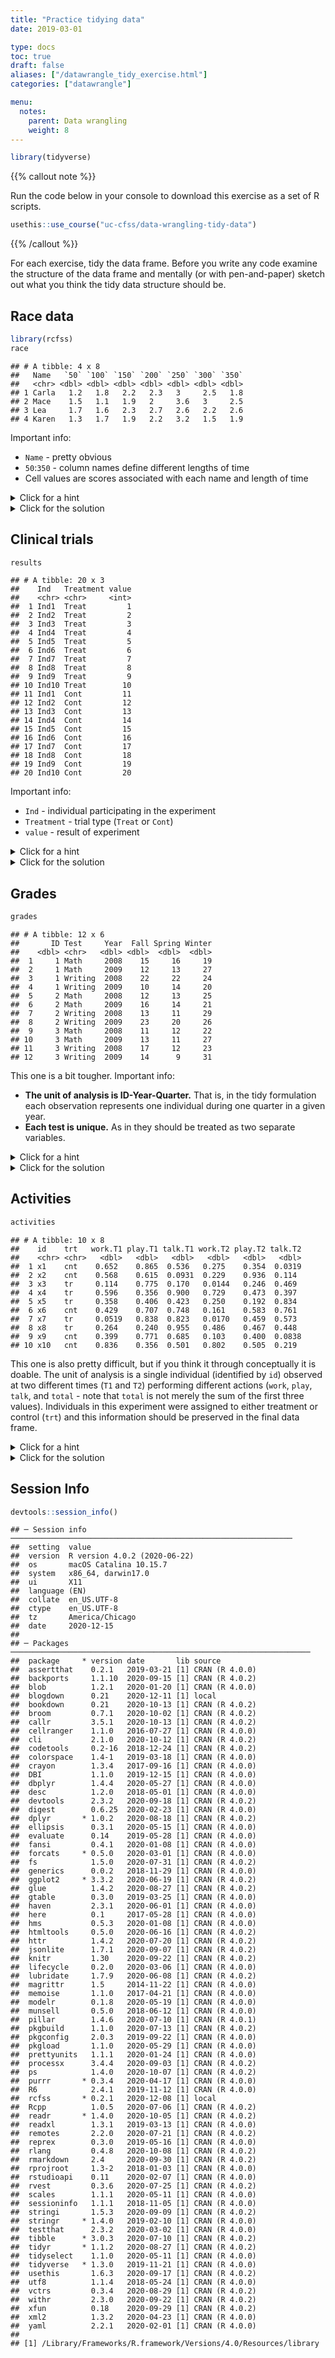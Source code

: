```yaml
---
title: "Practice tidying data"
date: 2019-03-01

type: docs
toc: true
draft: false
aliases: ["/datawrangle_tidy_exercise.html"]
categories: ["datawrangle"]

menu:
  notes:
    parent: Data wrangling
    weight: 8
---
```





```r
library(tidyverse)
```

{{% callout note %}}

Run the code below in your console to download this exercise as a set of R scripts.

```r
usethis::use_course("uc-cfss/data-wrangling-tidy-data")
```

{{% /callout %}}

For each exercise, tidy the data frame. Before you write any code examine the structure of the data frame and mentally (or with pen-and-paper) sketch out what you think the tidy data structure should be.

## Race data


```r
library(rcfss)
race
```

```
## # A tibble: 4 x 8
##   Name   `50` `100` `150` `200` `250` `300` `350`
##   <chr> <dbl> <dbl> <dbl> <dbl> <dbl> <dbl> <dbl>
## 1 Carla   1.2   1.8   2.2   2.3   3     2.5   1.8
## 2 Mace    1.5   1.1   1.9   2     3.6   3     2.5
## 3 Lea     1.7   1.6   2.3   2.7   2.6   2.2   2.6
## 4 Karen   1.3   1.7   1.9   2.2   3.2   1.5   1.9
```

Important info:

* `Name` - pretty obvious
* `50`:`350` - column names define different lengths of time
* Cell values are scores associated with each name and length of time

<details> 
  <summary>Click for a hint</summary>
  <p>
  
**Tidy data structure**


```
## # A tibble: 28 x 3
##    Name   Time Score
##    <chr> <dbl> <dbl>
##  1 Carla    50   1.2
##  2 Carla   100   1.8
##  3 Carla   150   2.2
##  4 Carla   200   2.3
##  5 Carla   250   3  
##  6 Carla   300   2.5
##  7 Carla   350   1.8
##  8 Mace     50   1.5
##  9 Mace    100   1.1
## 10 Mace    150   1.9
## # … with 18 more rows
```

  </p>
</details>

<details> 
  <summary>Click for the solution</summary>
  <p>


```r
pivot_longer(
  data = race,
  cols = -Name,
  names_to = "Time",
  values_to = "Score",
  # ensure the Time column is stored as a numeric column
  names_transform = list(Time = readr::parse_number)
)
```

```
## # A tibble: 28 x 3
##    Name   Time Score
##    <chr> <dbl> <dbl>
##  1 Carla    50   1.2
##  2 Carla   100   1.8
##  3 Carla   150   2.2
##  4 Carla   200   2.3
##  5 Carla   250   3  
##  6 Carla   300   2.5
##  7 Carla   350   1.8
##  8 Mace     50   1.5
##  9 Mace    100   1.1
## 10 Mace    150   1.9
## # … with 18 more rows
```

Except for the `Name` column, the remaining columns are actually one variable spread across multiple columns. The column names are a distinct variable, and the columns' values are another variable. `pivot_longer()` is the appropriate function.

{{% callout note %}}

Because the column names are actually numeric values, we use `names_transform = list(Time = readr::parse_number)` to coerce the new `Time` column into a numeric column. `names_transform` allows us to manually specify the column type for the name column. Because (rarely) you may have more than one name column, we store each type separately inside of `list()`. `readr::parse_number()` is a function for converting a character vector to a numeric vector, so `names_transform = list(Time = readr::parse_number)` ensures the `Time` column is stored as a numeric column.

{{% /callout %}}

  </p>
</details>

## Clinical trials


```r
results
```

```
## # A tibble: 20 x 3
##    Ind   Treatment value
##    <chr> <chr>     <int>
##  1 Ind1  Treat         1
##  2 Ind2  Treat         2
##  3 Ind3  Treat         3
##  4 Ind4  Treat         4
##  5 Ind5  Treat         5
##  6 Ind6  Treat         6
##  7 Ind7  Treat         7
##  8 Ind8  Treat         8
##  9 Ind9  Treat         9
## 10 Ind10 Treat        10
## 11 Ind1  Cont         11
## 12 Ind2  Cont         12
## 13 Ind3  Cont         13
## 14 Ind4  Cont         14
## 15 Ind5  Cont         15
## 16 Ind6  Cont         16
## 17 Ind7  Cont         17
## 18 Ind8  Cont         18
## 19 Ind9  Cont         19
## 20 Ind10 Cont         20
```

Important info:

* `Ind` - individual participating in the experiment
* `Treatment` - trial type (`Treat` or `Cont`)
* `value` - result of experiment

<details> 
  <summary>Click for a hint</summary>
  <p>
  
**Tidy data structure**


```
## # A tibble: 10 x 3
##    Ind   Treat  Cont
##    <chr> <int> <int>
##  1 Ind1      1    11
##  2 Ind2      2    12
##  3 Ind3      3    13
##  4 Ind4      4    14
##  5 Ind5      5    15
##  6 Ind6      6    16
##  7 Ind7      7    17
##  8 Ind8      8    18
##  9 Ind9      9    19
## 10 Ind10    10    20
```

  </p>
</details>

<details> 
  <summary>Click for the solution</summary>
  <p>


```r
pivot_wider(data = results, names_from = Treatment, values_from = value)
```

```
## # A tibble: 10 x 3
##    Ind   Treat  Cont
##    <chr> <int> <int>
##  1 Ind1      1    11
##  2 Ind2      2    12
##  3 Ind3      3    13
##  4 Ind4      4    14
##  5 Ind5      5    15
##  6 Ind6      6    16
##  7 Ind7      7    17
##  8 Ind8      8    18
##  9 Ind9      9    19
## 10 Ind10    10    20
```

This dataset is not tidy because observations are spread across multiple rows. There only needs to be one row for each individual. Then `Treat` and `Cont` can be stored in separate columns.

  </p>
</details>

## Grades


```r
grades
```

```
## # A tibble: 12 x 6
##       ID Test     Year  Fall Spring Winter
##    <dbl> <chr>   <dbl> <dbl>  <dbl>  <dbl>
##  1     1 Math     2008    15     16     19
##  2     1 Math     2009    12     13     27
##  3     1 Writing  2008    22     22     24
##  4     1 Writing  2009    10     14     20
##  5     2 Math     2008    12     13     25
##  6     2 Math     2009    16     14     21
##  7     2 Writing  2008    13     11     29
##  8     2 Writing  2009    23     20     26
##  9     3 Math     2008    11     12     22
## 10     3 Math     2009    13     11     27
## 11     3 Writing  2008    17     12     23
## 12     3 Writing  2009    14      9     31
```

This one is a bit tougher. Important info:

* **The unit of analysis is ID-Year-Quarter.** That is, in the tidy formulation each observation represents one individual during one quarter in a given year.
* **Each test is unique.** As in they should be treated as two separate variables.

<details> 
  <summary>Click for a hint</summary>
  <p>

**Tidy data structure**


```
## # A tibble: 18 x 5
##       ID  Year Quarter  Math Writing
##    <dbl> <dbl> <chr>   <dbl>   <dbl>
##  1     1  2008 Fall       15      22
##  2     1  2008 Spring     16      22
##  3     1  2008 Winter     19      24
##  4     1  2009 Fall       12      10
##  5     1  2009 Spring     13      14
##  6     1  2009 Winter     27      20
##  7     2  2008 Fall       12      13
##  8     2  2008 Spring     13      11
##  9     2  2008 Winter     25      29
## 10     2  2009 Fall       16      23
## 11     2  2009 Spring     14      20
## 12     2  2009 Winter     21      26
## 13     3  2008 Fall       11      17
## 14     3  2008 Spring     12      12
## 15     3  2008 Winter     22      23
## 16     3  2009 Fall       13      14
## 17     3  2009 Spring     11       9
## 18     3  2009 Winter     27      31
```

  </p>
</details>

<details> 
  <summary>Click for the solution</summary>
  <p>


```r
pivot_longer(
  data = grades,
  cols = c(Fall:Winter),
  names_to = "Quarter",
  values_to = "Score"
) %>%
  pivot_wider(
    names_from = Test,
    values_from = Score
  )
```

```
## # A tibble: 18 x 5
##       ID  Year Quarter  Math Writing
##    <dbl> <dbl> <chr>   <dbl>   <dbl>
##  1     1  2008 Fall       15      22
##  2     1  2008 Spring     16      22
##  3     1  2008 Winter     19      24
##  4     1  2009 Fall       12      10
##  5     1  2009 Spring     13      14
##  6     1  2009 Winter     27      20
##  7     2  2008 Fall       12      13
##  8     2  2008 Spring     13      11
##  9     2  2008 Winter     25      29
## 10     2  2009 Fall       16      23
## 11     2  2009 Spring     14      20
## 12     2  2009 Winter     21      26
## 13     3  2008 Fall       11      17
## 14     3  2008 Spring     12      12
## 15     3  2008 Winter     22      23
## 16     3  2009 Fall       13      14
## 17     3  2009 Spring     11       9
## 18     3  2009 Winter     27      31
```

In this example, the basic unit of observation is the test. Each individual takes two separate tests (`Math` or `Writing`) at multiple points in time: during each quarter (`Fall`, `Winter`, `Spring`) as well as in multiple years (`2008` and `2009`). So our final data frame should contain five columns: `ID` (identifying the student), `Year` (year the test was taken), `Quarter` (quarter in which the test was taken), `Math` (score on the math test), and `Writing` (score on the writing test).

Where can we begin? Initially we can make the data frame longer by making `Fall`, `Winter`, and `Spring` into a single column (we can use the inclusive select function `:` to gather these three columns):


```r
pivot_longer(
  data = grades,
  cols = c(Fall:Winter),
  names_to = "Quarter",
  values_to = "Score"
)
```

```
## # A tibble: 36 x 5
##       ID Test     Year Quarter Score
##    <dbl> <chr>   <dbl> <chr>   <dbl>
##  1     1 Math     2008 Fall       15
##  2     1 Math     2008 Spring     16
##  3     1 Math     2008 Winter     19
##  4     1 Math     2009 Fall       12
##  5     1 Math     2009 Spring     13
##  6     1 Math     2009 Winter     27
##  7     1 Writing  2008 Fall       22
##  8     1 Writing  2008 Spring     22
##  9     1 Writing  2008 Winter     24
## 10     1 Writing  2009 Fall       10
## # … with 26 more rows
```

Good, but now we have observations spread across multiple rows. Remember that we want each test to be a separate variable. To do that, we can `pivot_wider()` those values across two columns.


```r
pivot_longer(
  data = grades,
  cols = c(Fall:Winter),
  names_to = "Quarter",
  values_to = "Score"
) %>%
  pivot_wider(
    names_from = Test,
    values_from = Score
  )
```

```
## # A tibble: 18 x 5
##       ID  Year Quarter  Math Writing
##    <dbl> <dbl> <chr>   <dbl>   <dbl>
##  1     1  2008 Fall       15      22
##  2     1  2008 Spring     16      22
##  3     1  2008 Winter     19      24
##  4     1  2009 Fall       12      10
##  5     1  2009 Spring     13      14
##  6     1  2009 Winter     27      20
##  7     2  2008 Fall       12      13
##  8     2  2008 Spring     13      11
##  9     2  2008 Winter     25      29
## 10     2  2009 Fall       16      23
## 11     2  2009 Spring     14      20
## 12     2  2009 Winter     21      26
## 13     3  2008 Fall       11      17
## 14     3  2008 Spring     12      12
## 15     3  2008 Winter     22      23
## 16     3  2009 Fall       13      14
## 17     3  2009 Spring     11       9
## 18     3  2009 Winter     27      31
```

  </p>
</details>

## Activities


```r
activities
```

```
## # A tibble: 10 x 8
##    id    trt   work.T1 play.T1 talk.T1 work.T2 play.T2 talk.T2
##    <chr> <chr>   <dbl>   <dbl>   <dbl>   <dbl>   <dbl>   <dbl>
##  1 x1    cnt    0.652    0.865  0.536   0.275    0.354  0.0319
##  2 x2    cnt    0.568    0.615  0.0931  0.229    0.936  0.114 
##  3 x3    tr     0.114    0.775  0.170   0.0144   0.246  0.469 
##  4 x4    tr     0.596    0.356  0.900   0.729    0.473  0.397 
##  5 x5    tr     0.358    0.406  0.423   0.250    0.192  0.834 
##  6 x6    cnt    0.429    0.707  0.748   0.161    0.583  0.761 
##  7 x7    tr     0.0519   0.838  0.823   0.0170   0.459  0.573 
##  8 x8    tr     0.264    0.240  0.955   0.486    0.467  0.448 
##  9 x9    cnt    0.399    0.771  0.685   0.103    0.400  0.0838
## 10 x10   cnt    0.836    0.356  0.501   0.802    0.505  0.219
```

This one is also pretty difficult, but if you think it through conceptually it is doable. The unit of analysis is a single individual (identified by `id`) observed at two different times (`T1` and `T2`) performing different actions (`work`, `play`, `talk`, and `total` - note that `total` is not merely the sum of the first three values). Individuals in this experiment were assigned to either treatment or control (`trt`) and this information should be preserved in the final data frame.

<details> 
  <summary>Click for a hint</summary>
  <p>
  
**Tidy data structure**


```
## # A tibble: 20 x 6
##    id    trt   time    work  play   talk
##    <chr> <chr> <chr>  <dbl> <dbl>  <dbl>
##  1 x1    cnt   T1    0.652  0.865 0.536 
##  2 x1    cnt   T2    0.275  0.354 0.0319
##  3 x2    cnt   T1    0.568  0.615 0.0931
##  4 x2    cnt   T2    0.229  0.936 0.114 
##  5 x3    tr    T1    0.114  0.775 0.170 
##  6 x3    tr    T2    0.0144 0.246 0.469 
##  7 x4    tr    T1    0.596  0.356 0.900 
##  8 x4    tr    T2    0.729  0.473 0.397 
##  9 x5    tr    T1    0.358  0.406 0.423 
## 10 x5    tr    T2    0.250  0.192 0.834 
## 11 x6    cnt   T1    0.429  0.707 0.748 
## 12 x6    cnt   T2    0.161  0.583 0.761 
## 13 x7    tr    T1    0.0519 0.838 0.823 
## 14 x7    tr    T2    0.0170 0.459 0.573 
## 15 x8    tr    T1    0.264  0.240 0.955 
## 16 x8    tr    T2    0.486  0.467 0.448 
## 17 x9    cnt   T1    0.399  0.771 0.685 
## 18 x9    cnt   T2    0.103  0.400 0.0838
## 19 x10   cnt   T1    0.836  0.356 0.501 
## 20 x10   cnt   T2    0.802  0.505 0.219
```

  </p>
</details>

<details> 
  <summary>Click for the solution</summary>
  <p>

This is a more complex operation. The basic problem is that we have variables stored in multiple columns (location, with possible values of `work`, `play`, and `talk`). We need to combine these columns into a single column for each variable. But what happens if we just make the data frame longer in this way?


```r
pivot_longer(
  data = activities,
  cols = c(work.T1:talk.T2),
  names_to = "variable",
  values_to = "value"
)
```

```
## # A tibble: 60 x 4
##    id    trt   variable  value
##    <chr> <chr> <chr>     <dbl>
##  1 x1    cnt   work.T1  0.652 
##  2 x1    cnt   play.T1  0.865 
##  3 x1    cnt   talk.T1  0.536 
##  4 x1    cnt   work.T2  0.275 
##  5 x1    cnt   play.T2  0.354 
##  6 x1    cnt   talk.T2  0.0319
##  7 x2    cnt   work.T1  0.568 
##  8 x2    cnt   play.T1  0.615 
##  9 x2    cnt   talk.T1  0.0931
## 10 x2    cnt   work.T2  0.229 
## # … with 50 more rows
```

We've created a new problem! Actually, two problems:

1. We have a single observation stored across multiple rows: we want a single row for each `id` x `trt` pairing
2. We have two variables stored in a single column: `variable` contains the information on both location (`work`, `play`, and `talk`) as well as when the measurement was taken (`T1` or `T2`)

The best approach is to fix the second problem by separating the columns, then spreading the different types of measurements back into their own columns.


```r
pivot_longer(
  data = activities,
  cols = c(work.T1:talk.T2),
  names_to = "variable",
  values_to = "value"
) %>%
  separate(variable, into = c("location", "time"))
```

```
## # A tibble: 60 x 5
##    id    trt   location time   value
##    <chr> <chr> <chr>    <chr>  <dbl>
##  1 x1    cnt   work     T1    0.652 
##  2 x1    cnt   play     T1    0.865 
##  3 x1    cnt   talk     T1    0.536 
##  4 x1    cnt   work     T2    0.275 
##  5 x1    cnt   play     T2    0.354 
##  6 x1    cnt   talk     T2    0.0319
##  7 x2    cnt   work     T1    0.568 
##  8 x2    cnt   play     T1    0.615 
##  9 x2    cnt   talk     T1    0.0931
## 10 x2    cnt   work     T2    0.229 
## # … with 50 more rows
```

```r
pivot_longer(
  data = activities,
  cols = c(work.T1:talk.T2),
  names_to = "variable",
  values_to = "value"
) %>%
  separate(variable, into = c("location", "time")) %>%
  pivot_wider(names_from = location, values_from = value)
```

```
## # A tibble: 20 x 6
##    id    trt   time    work  play   talk
##    <chr> <chr> <chr>  <dbl> <dbl>  <dbl>
##  1 x1    cnt   T1    0.652  0.865 0.536 
##  2 x1    cnt   T2    0.275  0.354 0.0319
##  3 x2    cnt   T1    0.568  0.615 0.0931
##  4 x2    cnt   T2    0.229  0.936 0.114 
##  5 x3    tr    T1    0.114  0.775 0.170 
##  6 x3    tr    T2    0.0144 0.246 0.469 
##  7 x4    tr    T1    0.596  0.356 0.900 
##  8 x4    tr    T2    0.729  0.473 0.397 
##  9 x5    tr    T1    0.358  0.406 0.423 
## 10 x5    tr    T2    0.250  0.192 0.834 
## 11 x6    cnt   T1    0.429  0.707 0.748 
## 12 x6    cnt   T2    0.161  0.583 0.761 
## 13 x7    tr    T1    0.0519 0.838 0.823 
## 14 x7    tr    T2    0.0170 0.459 0.573 
## 15 x8    tr    T1    0.264  0.240 0.955 
## 16 x8    tr    T2    0.486  0.467 0.448 
## 17 x9    cnt   T1    0.399  0.771 0.685 
## 18 x9    cnt   T2    0.103  0.400 0.0838
## 19 x10   cnt   T1    0.836  0.356 0.501 
## 20 x10   cnt   T2    0.802  0.505 0.219
```

  </p>
</details>

## Session Info



```r
devtools::session_info()
```

```
## ─ Session info ───────────────────────────────────────────────────────────────
##  setting  value                       
##  version  R version 4.0.2 (2020-06-22)
##  os       macOS Catalina 10.15.7      
##  system   x86_64, darwin17.0          
##  ui       X11                         
##  language (EN)                        
##  collate  en_US.UTF-8                 
##  ctype    en_US.UTF-8                 
##  tz       America/Chicago             
##  date     2020-12-15                  
## 
## ─ Packages ───────────────────────────────────────────────────────────────────
##  package     * version date       lib source        
##  assertthat    0.2.1   2019-03-21 [1] CRAN (R 4.0.0)
##  backports     1.1.10  2020-09-15 [1] CRAN (R 4.0.2)
##  blob          1.2.1   2020-01-20 [1] CRAN (R 4.0.0)
##  blogdown      0.21    2020-12-11 [1] local         
##  bookdown      0.21    2020-10-13 [1] CRAN (R 4.0.2)
##  broom         0.7.1   2020-10-02 [1] CRAN (R 4.0.2)
##  callr         3.5.1   2020-10-13 [1] CRAN (R 4.0.2)
##  cellranger    1.1.0   2016-07-27 [1] CRAN (R 4.0.0)
##  cli           2.1.0   2020-10-12 [1] CRAN (R 4.0.2)
##  codetools     0.2-16  2018-12-24 [1] CRAN (R 4.0.2)
##  colorspace    1.4-1   2019-03-18 [1] CRAN (R 4.0.0)
##  crayon        1.3.4   2017-09-16 [1] CRAN (R 4.0.0)
##  DBI           1.1.0   2019-12-15 [1] CRAN (R 4.0.0)
##  dbplyr        1.4.4   2020-05-27 [1] CRAN (R 4.0.0)
##  desc          1.2.0   2018-05-01 [1] CRAN (R 4.0.0)
##  devtools      2.3.2   2020-09-18 [1] CRAN (R 4.0.2)
##  digest        0.6.25  2020-02-23 [1] CRAN (R 4.0.0)
##  dplyr       * 1.0.2   2020-08-18 [1] CRAN (R 4.0.2)
##  ellipsis      0.3.1   2020-05-15 [1] CRAN (R 4.0.0)
##  evaluate      0.14    2019-05-28 [1] CRAN (R 4.0.0)
##  fansi         0.4.1   2020-01-08 [1] CRAN (R 4.0.0)
##  forcats     * 0.5.0   2020-03-01 [1] CRAN (R 4.0.0)
##  fs            1.5.0   2020-07-31 [1] CRAN (R 4.0.2)
##  generics      0.0.2   2018-11-29 [1] CRAN (R 4.0.0)
##  ggplot2     * 3.3.2   2020-06-19 [1] CRAN (R 4.0.2)
##  glue          1.4.2   2020-08-27 [1] CRAN (R 4.0.2)
##  gtable        0.3.0   2019-03-25 [1] CRAN (R 4.0.0)
##  haven         2.3.1   2020-06-01 [1] CRAN (R 4.0.0)
##  here          0.1     2017-05-28 [1] CRAN (R 4.0.0)
##  hms           0.5.3   2020-01-08 [1] CRAN (R 4.0.0)
##  htmltools     0.5.0   2020-06-16 [1] CRAN (R 4.0.2)
##  httr          1.4.2   2020-07-20 [1] CRAN (R 4.0.2)
##  jsonlite      1.7.1   2020-09-07 [1] CRAN (R 4.0.2)
##  knitr         1.30    2020-09-22 [1] CRAN (R 4.0.2)
##  lifecycle     0.2.0   2020-03-06 [1] CRAN (R 4.0.0)
##  lubridate     1.7.9   2020-06-08 [1] CRAN (R 4.0.2)
##  magrittr      1.5     2014-11-22 [1] CRAN (R 4.0.0)
##  memoise       1.1.0   2017-04-21 [1] CRAN (R 4.0.0)
##  modelr        0.1.8   2020-05-19 [1] CRAN (R 4.0.0)
##  munsell       0.5.0   2018-06-12 [1] CRAN (R 4.0.0)
##  pillar        1.4.6   2020-07-10 [1] CRAN (R 4.0.1)
##  pkgbuild      1.1.0   2020-07-13 [1] CRAN (R 4.0.2)
##  pkgconfig     2.0.3   2019-09-22 [1] CRAN (R 4.0.0)
##  pkgload       1.1.0   2020-05-29 [1] CRAN (R 4.0.0)
##  prettyunits   1.1.1   2020-01-24 [1] CRAN (R 4.0.0)
##  processx      3.4.4   2020-09-03 [1] CRAN (R 4.0.2)
##  ps            1.4.0   2020-10-07 [1] CRAN (R 4.0.2)
##  purrr       * 0.3.4   2020-04-17 [1] CRAN (R 4.0.0)
##  R6            2.4.1   2019-11-12 [1] CRAN (R 4.0.0)
##  rcfss       * 0.2.1   2020-12-08 [1] local         
##  Rcpp          1.0.5   2020-07-06 [1] CRAN (R 4.0.2)
##  readr       * 1.4.0   2020-10-05 [1] CRAN (R 4.0.2)
##  readxl        1.3.1   2019-03-13 [1] CRAN (R 4.0.0)
##  remotes       2.2.0   2020-07-21 [1] CRAN (R 4.0.2)
##  reprex        0.3.0   2019-05-16 [1] CRAN (R 4.0.0)
##  rlang         0.4.8   2020-10-08 [1] CRAN (R 4.0.2)
##  rmarkdown     2.4     2020-09-30 [1] CRAN (R 4.0.2)
##  rprojroot     1.3-2   2018-01-03 [1] CRAN (R 4.0.0)
##  rstudioapi    0.11    2020-02-07 [1] CRAN (R 4.0.0)
##  rvest         0.3.6   2020-07-25 [1] CRAN (R 4.0.2)
##  scales        1.1.1   2020-05-11 [1] CRAN (R 4.0.0)
##  sessioninfo   1.1.1   2018-11-05 [1] CRAN (R 4.0.0)
##  stringi       1.5.3   2020-09-09 [1] CRAN (R 4.0.2)
##  stringr     * 1.4.0   2019-02-10 [1] CRAN (R 4.0.0)
##  testthat      2.3.2   2020-03-02 [1] CRAN (R 4.0.0)
##  tibble      * 3.0.3   2020-07-10 [1] CRAN (R 4.0.2)
##  tidyr       * 1.1.2   2020-08-27 [1] CRAN (R 4.0.2)
##  tidyselect    1.1.0   2020-05-11 [1] CRAN (R 4.0.0)
##  tidyverse   * 1.3.0   2019-11-21 [1] CRAN (R 4.0.0)
##  usethis       1.6.3   2020-09-17 [1] CRAN (R 4.0.2)
##  utf8          1.1.4   2018-05-24 [1] CRAN (R 4.0.0)
##  vctrs         0.3.4   2020-08-29 [1] CRAN (R 4.0.2)
##  withr         2.3.0   2020-09-22 [1] CRAN (R 4.0.2)
##  xfun          0.18    2020-09-29 [1] CRAN (R 4.0.2)
##  xml2          1.3.2   2020-04-23 [1] CRAN (R 4.0.0)
##  yaml          2.2.1   2020-02-01 [1] CRAN (R 4.0.0)
## 
## [1] /Library/Frameworks/R.framework/Versions/4.0/Resources/library
```
